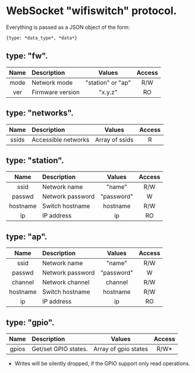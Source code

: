 WebSocket "wifiswitch" protocol.
================================

Everything is passed as a JSON object of the form:
	
	{type: *data_type*, *data*}
	
type: "fw".
-----------

|  Name | Description | Values | Access |
| :---: | :---------- | :----: | :----: |
| mode | Network mode | "station" or "ap" | R/W |
| ver | Firmware version | "x.y.z" |  RO |

type: "networks".
----------------

|  Name | Description | Values | Access |
| :---: | :---------- | :----: | :----: |
| ssids | Accessible networks | Array of ssids | R |

type: "station".
----------------

|  Name | Description | Values | Access |
| :---: | :---------- | :----: | :----: |
| ssid | Network name | "name" | R/W |
| passwd | Network password | "password" | W |
| hostname | Switch hostname | hostname | R/W |
| ip | IP address | ip | RO |

type: "ap".
-----------

|  Name | Description | Values | Access |
| :---: | :---------- | :----: | :----: |
| ssid | Network name | "name" | R/W |
| passwd | Network password | "password" | W |
| channel | Network channel | channel | R/W |
| hostname | Switch hostname | hostname | R/W |
| ip | IP address | ip | RO |

type: "gpio".
------------

|  Name | Description | Values | Access |
| :---: | :---------- | :----: | :----: |
| gpios | Get/set GPIO states. | Array of gpio states | R/W* |

* Writes will be silently dropped, if the GPIO support only read operations.

